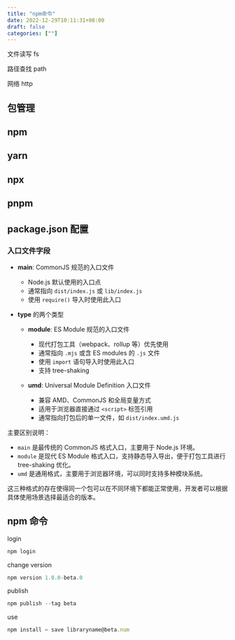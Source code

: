 ```yaml
---
title: "npm命令"
date: 2022-12-29T10:11:31+08:00
draft: false
categories: [""]
---
```


文件读写 fs

路径查找 path

网络 http

## 包管理

## npm

## yarn

## npx

## pnpm

## package.json 配置

### 入口文件字段

- **main**: CommonJS 规范的入口文件

  - Node.js 默认使用的入口点
  - 通常指向 `dist/index.js` 或 `lib/index.js`
  - 使用 `require()` 导入时使用此入口

- **type** 的两个类型

  - **module**: ES Module 规范的入口文件

    - 现代打包工具（webpack、rollup 等）优先使用
    - 通常指向 `.mjs` 或含 ES modules 的 `.js` 文件
    - 使用 `import` 语句导入时使用此入口
    - 支持 tree-shaking

  - **umd**: Universal Module Definition 入口文件
    - 兼容 AMD、CommonJS 和全局变量方式
    - 适用于浏览器直接通过 `<script>` 标签引用
    - 通常指向打包后的单一文件，如 `dist/index.umd.js`

主要区别说明：

- `main` 是最传统的 CommonJS 格式入口，主要用于 Node.js 环境。
- `module` 是现代 ES Module 格式入口，支持静态导入导出，便于打包工具进行 tree-shaking 优化。
- `umd` 是通用格式，主要用于浏览器环境，可以同时支持多种模块系统。

这三种格式的存在使得同一个包可以在不同环境下都能正常使用，开发者可以根据具体使用场景选择最适合的版本。

## npm 命令

login

```js
npm login
```

change version

```js
npm version 1.0.0-beta.0
```

publish

```js
npm publish --tag beta
```

use

```js
npm install — save libraryname@beta.num
```
